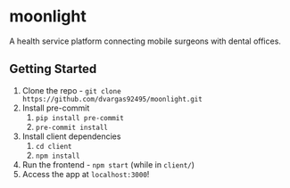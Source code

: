 # moonlight

A health service platform connecting mobile surgeons with dental offices.

## Getting Started

1. Clone the repo - `git clone https://github.com/dvargas92495/moonlight.git`
1. Install pre-commit
   1. `pip install pre-commit`
   1. `pre-commit install`
1. Install client dependencies
   1. `cd client`
   1. `npm install`
1. Run the frontend - `npm start` (while in `client/`)
1. Access the app at `localhost:3000`!
